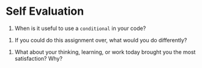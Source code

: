 # Self Evaluation

1. When is it useful to use a `conditional` in your code?
<!-- Conditionals are useful when you have more than one possible outcome -->
1. If you could do this assignment over, what would you do differently?
<!-- I would not have taken a little break so I could have figured out the spicy challenge, ugh!! Out of time!-->
1. What about your thinking, learning, or work today brought you the most satisfaction? Why?
<!-- Focusing on creating files above the directory they are being created in has been satisfying to practice. Also, using irb to test quick small lines of code, as well as replit for longer code snippets that I need to change the value of variables to test all conditions. This is great instead of rewriting the entire code just to change the value of a variable. This made me feel like I am working smarter, and saving my cognitive energy! WooHoo!-->
